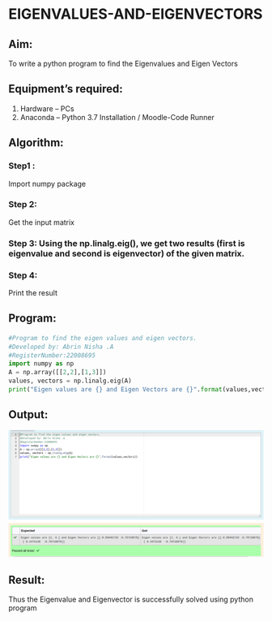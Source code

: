 # EIGENVALUES-AND-EIGENVECTORS

## Aim:

To write a python program to find the Eigenvalues and Eigen Vectors

## Equipment’s required:

1. 	Hardware – PCs
2. 	Anaconda – Python 3.7 Installation / Moodle-Code Runner

## Algorithm:

### Step1 :
Import numpy package
### Step 2:
Get the input matrix
### Step 3: Using the np.linalg.eig(),  we get two results (first is eigenvalue and second is eigenvector) of the given matrix.
### Step 4: 
Print the result

## Program:
```python
#Program to find the eigen values and eigen vectors.
#Developed by: Abrin Nisha .A
#RegisterNumber:22008695
import numpy as np
A = np.array([[2,2],[1,3]])
values, vectors = np.linalg.eig(A)
print("Eigen values are {} and Eigen Vectors are {}".format(values,vectors))
```

## Output:
![](eigenoutput.png)

## Result:
Thus the Eigenvalue and Eigenvector is successfully solved using python program